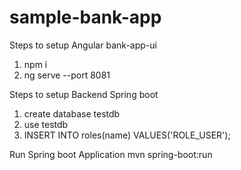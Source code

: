 # sample-bank-app

Steps to setup Angular bank-app-ui
1. npm i
2. ng serve --port 8081

Steps to setup Backend Spring boot
1. create database testdb
2. use testdb
3. INSERT INTO roles(name) VALUES('ROLE_USER');

Run Spring boot Application
mvn spring-boot:run

